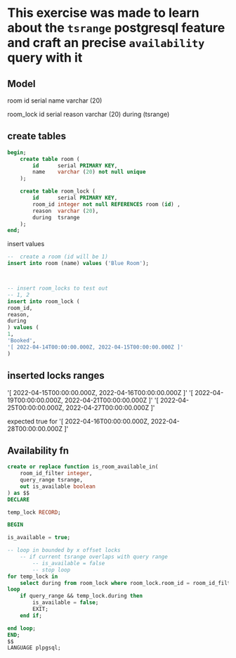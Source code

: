# This exercise was made to  learn about the `tsrange` postgresql feature and craft an precise `availability` query with it

## Model
room
	id		serial
	name	varchar (20)


room_lock
	id      serial
	reason  varchar (20)
	during  (tsrange)


## create tables
```sql
begin;
	create table room (
		id		serial PRIMARY KEY,
		name	varchar (20) not null unique
	);

	create table room_lock (
		id		serial PRIMARY KEY,
		room_id integer not null REFERENCES room (id) ,
		reason  varchar (20),
		during	tsrange
	);
end;
```

insert values
```sql
--  create a room (id will be 1)
insert into room (name) values ('Blue Room');



-- insert room_locks to test out
-- 1, 2
insert into room_lock (
room_id,
reason,
during
) values (
1,
'Booked',
'[ 2022-04-14T00:00:00.000Z, 2022-04-15T00:00:00.000Z ]'
)
```
## inserted locks ranges
'[ 2022-04-15T00:00:00.000Z, 2022-04-16T00:00:00.000Z ]'
'[ 2022-04-19T00:00:00.000Z, 2022-04-21T00:00:00.000Z ]'
'[ 2022-04-25T00:00:00.000Z, 2022-04-27T00:00:00.000Z ]'

expected true for
'[ 2022-04-16T00:00:00.000Z, 2022-04-28T00:00:00.000Z ]'




## Availability fn
```sql
create or replace function is_room_available_in( 
	room_id_filter integer,
	query_range tsrange,
	out is_available boolean
) as $$
DECLARE

temp_lock RECORD;

BEGIN

is_available = true;

-- loop in bounded by x offset locks
	-- if current tsrange overlaps with query range
		-- is_available = false
		-- stop loop
for temp_lock in 
	select during from room_lock where room_lock.room_id = room_id_filter
loop
	if query_range && temp_lock.during then
		is_available = false;
		EXIT;
	end if;

end loop;
END;
$$
LANGUAGE plpgsql;
```